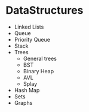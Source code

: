 # DataStructures
* Linked Lists
* Queue
* Priority Queue
* Stack
* Trees
   * General trees
   * BST
   * Binary Heap
   * AVL
   * Splay
* Hash Map
* Sets
* Graphs
